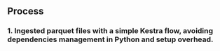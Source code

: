 ## Process

### 1. Ingested parquet files with a simple Kestra flow, avoiding dependencies management in Python and setup overhead.
